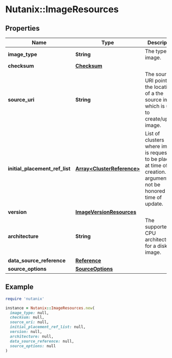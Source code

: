 # Nutanix::ImageResources

## Properties

| Name | Type | Description | Notes |
| ---- | ---- | ----------- | ----- |
| **image_type** | **String** | The type of image. | [optional] |
| **checksum** | [**Checksum**](Checksum.md) |  | [optional] |
| **source_uri** | **String** | The source URI points at the location of a the source image which is used to create/update image.  | [optional] |
| **initial_placement_ref_list** | [**Array&lt;ClusterReference&gt;**](ClusterReference.md) | List of clusters where image is requested to be placed at time of creation. This argument will not be honored at time of update.  | [optional] |
| **version** | [**ImageVersionResources**](ImageVersionResources.md) |  | [optional] |
| **architecture** | **String** | The supported CPU architecture for a disk image. | [optional] |
| **data_source_reference** | [**Reference**](Reference.md) |  | [optional] |
| **source_options** | [**SourceOptions**](SourceOptions.md) |  | [optional] |

## Example

```ruby
require 'nutanix'

instance = Nutanix::ImageResources.new(
  image_type: null,
  checksum: null,
  source_uri: null,
  initial_placement_ref_list: null,
  version: null,
  architecture: null,
  data_source_reference: null,
  source_options: null
)
```

